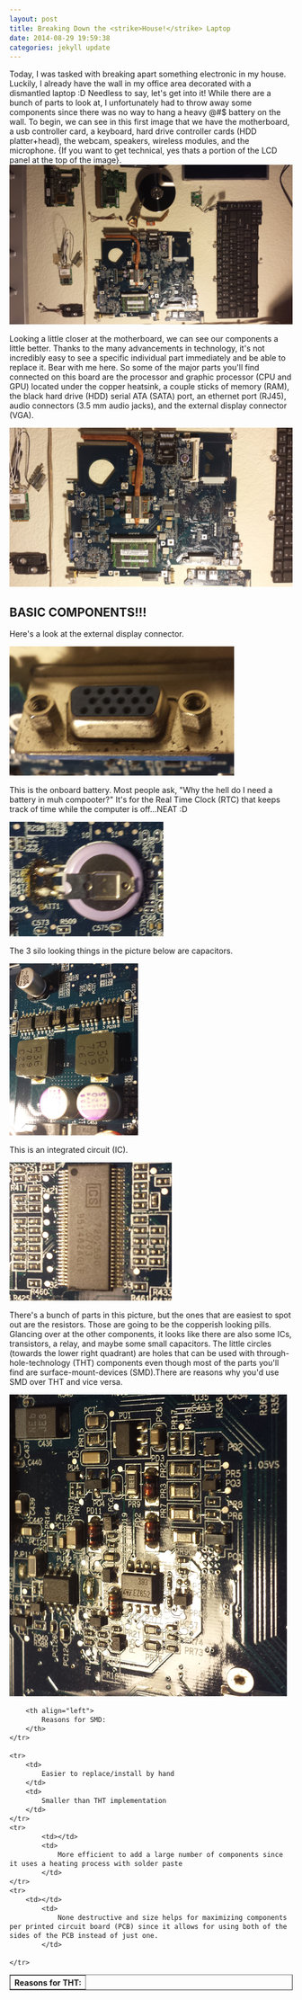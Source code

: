 ```yaml
---
layout: post
title: Breaking Down the <strike>House!</strike> Laptop
date: 2014-08-29 19:59:38
categories: jekyll update
---
```

Today, I was tasked with breaking apart something electronic in my house. Luckily, I already have the wall in my office area decorated with a dismantled laptop :D
Needless to say, let's get into it!
While there are a bunch of parts to look at, I unfortunately had to throw away some components since there was no way to hang a heavy @#$ battery on the wall. To begin, we can see in this first image that we have the motherboard, a usb controller card, a keyboard, hard drive controller cards (HDD platter+head), the webcam, speakers, wireless modules, and the microphone. {If you want to get technical, yes thats a portion of the LCD panel at the top of the image}.
![](/assets/ComputerP1.jpg)

Looking a little closer at the motherboard, we can see our components a little better. Thanks to the many advancements in technology, it's not incredibly easy to see a specific individual part immediately and be able to replace it. Bear with me here. So some of the major parts you'll find connected on this board are the processor and graphic processor (CPU and GPU) located under the copper heatsink, a couple sticks of memory (RAM), the black hard drive (HDD) serial ATA (SATA) port, an ethernet port (RJ45), audio connectors (3.5 mm audio jacks), and the external display connector (VGA).


![](/assets/ComputerP2.jpg)

<h2>BASIC COMPONENTS!!!</h2>

Here's a look at the external display connector.

![](/assets/vgaf.jpg)

This is the onboard battery. Most people ask, "Why the hell do I need a battery in muh compooter?" It's for the Real Time Clock (RTC) that keeps track of time while the computer is off...NEAT :D

![](/assets/batteryf.jpg)

The 3 silo looking things in the picture below are capacitors. 

![](/assets/capacitorsf.jpg)

This is an integrated circuit (IC).

![](/assets/icf.jpg)

There's a bunch of parts in this picture, but the ones that are easiest to spot out are the resistors. Those are going to be the copperish looking pills. Glancing over at the other components, it looks like there are also some ICs, transistors, a relay, and maybe some small capacitors. The little circles (towards the lower right quadrant) are holes that can be used with through-hole-technology (THT) components even though most of the parts you'll find are surface-mount-devices (SMD).There are reasons why you'd use SMD over THT and vice versa.

![](/assets/resistorsf.jpg)

<table border="1">
	<tr>
		<th align="left">
			Reasons for THT:
		</th>

		<th align="left">
			Reasons for SMD:
		</th>
	</tr>

	<tr>
		<td>
			Easier to replace/install by hand
		</td>
		<td>
			Smaller than THT implementation
		</td>
	</tr>
	<tr>
			<td></td>
			<td>
				More efficient to add a large number of components since it uses a heating process with solder paste
			</td>
	</tr>
	<tr>
		<td></td>
			<td>
				None destructive and size helps for maximizing components per printed circuit board (PCB) since it allows for using both of the sides of the PCB instead of just one.
			</td>
		
	</tr>
</table>
